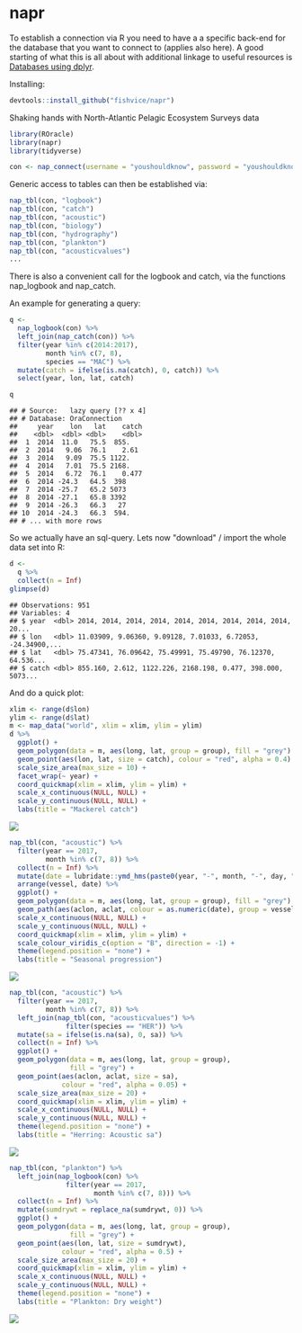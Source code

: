 # napr

To establish a connection via R you need to have a a specific back-end for the database that you want to connect to (applies also here). A good starting of what this is all about with additional linkage to useful resources is [Databases using dplyr](https://db.rstudio.com/dplyr).

Installing:

```r
devtools::install_github("fishvice/napr")
```

Shaking hands with North-Atlantic Pelagic Ecosystem Surveys data

```r
library(ROracle)
library(napr)
library(tidyverse)
```

```r
con <- nap_connect(username = "youshouldknow", password = "youshouldknow")
```

Generic access to tables can then be established via:
```r
nap_tbl(con, "logbook")
nap_tbl(con, "catch")
nap_tbl(con, "acoustic")
nap_tbl(con, "biology")
nap_tbl(con, "hydrography")
nap_tbl(con, "plankton")
nap_tbl(con, "acousticvalues")
...
```

There is also a convenient call for the logbook and catch, via the functions nap_logbook and nap_catch.

An example for generating a query:
```r
q <-
  nap_logbook(con) %>% 
  left_join(nap_catch(con)) %>% 
  filter(year %in% c(2014:2017),
         month %in% c(7, 8), 
         species == "MAC") %>% 
  mutate(catch = ifelse(is.na(catch), 0, catch)) %>% 
  select(year, lon, lat, catch)
```


```r
q
```

```
## # Source:   lazy query [?? x 4]
## # Database: OraConnection
##     year    lon   lat    catch
##    <dbl>  <dbl> <dbl>    <dbl>
##  1  2014  11.0   75.5  855.   
##  2  2014   9.06  76.1    2.61 
##  3  2014   9.09  75.5 1122.   
##  4  2014   7.01  75.5 2168.   
##  5  2014   6.72  76.1    0.477
##  6  2014 -24.3   64.5  398    
##  7  2014 -25.7   65.2 5073    
##  8  2014 -27.1   65.8 3392    
##  9  2014 -26.3   66.3   27    
## 10  2014 -24.3   66.3  594.   
## # ... with more rows
```

So we actually have an sql-query. Lets now "download" / import the whole data set into R:


```r
d <- 
  q %>% 
  collect(n = Inf)
glimpse(d)
```

```
## Observations: 951
## Variables: 4
## $ year  <dbl> 2014, 2014, 2014, 2014, 2014, 2014, 2014, 2014, 2014, 20...
## $ lon   <dbl> 11.03909, 9.06360, 9.09128, 7.01033, 6.72053, -24.34900,...
## $ lat   <dbl> 75.47341, 76.09642, 75.49991, 75.49790, 76.12370, 64.536...
## $ catch <dbl> 855.160, 2.612, 1122.226, 2168.198, 0.477, 398.000, 5073...
```

And do a quick plot:


```r
xlim <- range(d$lon)
ylim <- range(d$lat)
m <- map_data("world", xlim = xlim, ylim = ylim)
d %>% 
  ggplot() +
  geom_polygon(data = m, aes(long, lat, group = group), fill = "grey") +
  geom_point(aes(lon, lat, size = catch), colour = "red", alpha = 0.4) +
  scale_size_area(max_size = 10) +
  facet_wrap(~ year) +
  coord_quickmap(xlim = xlim, ylim = ylim) +
  scale_x_continuous(NULL, NULL) +
  scale_y_continuous(NULL, NULL) +
  labs(title = "Mackerel catch")
```

![](fig/catch.png)<!-- -->

```r
nap_tbl(con, "acoustic") %>% 
  filter(year == 2017,
         month %in% c(7, 8)) %>% 
  collect(n = Inf) %>% 
  mutate(date = lubridate::ymd_hms(paste0(year, "-", month, "-", day, " ", hour, ":", min, ":00"))) %>% 
  arrange(vessel, date) %>% 
  ggplot() +
  geom_polygon(data = m, aes(long, lat, group = group), fill = "grey") +
  geom_path(aes(aclon, aclat, colour = as.numeric(date), group = vessel), lwd = 2) +
  scale_x_continuous(NULL, NULL) +
  scale_y_continuous(NULL, NULL) +
  coord_quickmap(xlim = xlim, ylim = ylim) +
  scale_colour_viridis_c(option = "B", direction = -1) +
  theme(legend.position = "none") +
  labs(title = "Seasonal progression")
```

![](fig/progression.png)<!-- -->

```r
nap_tbl(con, "acoustic") %>% 
  filter(year == 2017,
         month %in% c(7, 8)) %>% 
  left_join(nap_tbl(con, "acousticvalues") %>% 
              filter(species == "HER")) %>% 
  mutate(sa = ifelse(is.na(sa), 0, sa)) %>% 
  collect(n = Inf) %>% 
  ggplot() +
  geom_polygon(data = m, aes(long, lat, group = group),
               fill = "grey") +
  geom_point(aes(aclon, aclat, size = sa),
             colour = "red", alpha = 0.05) +
  scale_size_area(max_size = 20) +
  coord_quickmap(xlim = xlim, ylim = ylim) +
  scale_x_continuous(NULL, NULL) +
  scale_y_continuous(NULL, NULL) +
  theme(legend.position = "none") +
  labs(title = "Herring: Acoustic sa")
```

![](fig/acoustic.png)<!-- -->

```r
nap_tbl(con, "plankton") %>% 
  left_join(nap_logbook(con) %>% 
              filter(year == 2017, 
                     month %in% c(7, 8))) %>% 
  collect(n = Inf) %>% 
  mutate(sumdrywt = replace_na(sumdrywt, 0)) %>% 
  ggplot() +
  geom_polygon(data = m, aes(long, lat, group = group),
               fill = "grey") +
  geom_point(aes(lon, lat, size = sumdrywt),
             colour = "red", alpha = 0.5) +
  scale_size_area(max_size = 20) +
  coord_quickmap(xlim = xlim, ylim = ylim) +
  scale_x_continuous(NULL, NULL) +
  scale_y_continuous(NULL, NULL) +
  theme(legend.position = "none") +
  labs(title = "Plankton: Dry weight")
```

![](fig/plankton.png)<!-- -->
